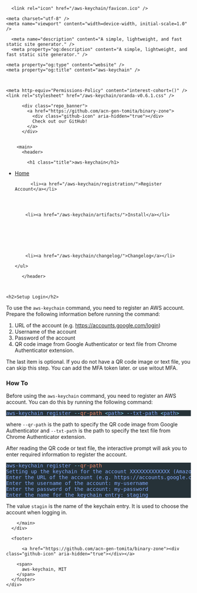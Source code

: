 <!DOCTYPE html>
<html lang="en" id="oranda" class="axo">
  <head>
    <title>aws-keychain</title>
    
    
      <link rel="icon" href="/aws-keychain/favicon.ico" />
    
    <meta charset="utf-8" />
    <meta name="viewport" content="width=device-width, initial-scale=1.0" />
    
      <meta name="description" content="A simple, lightweight, and fast static site generator." />
      <meta property="og:description" content="A simple, lightweight, and fast static site generator." />
    
    <meta property="og:type" content="website" />
    <meta property="og:title" content="aws-keychain" />
    
    
    
    <meta http-equiv="Permissions-Policy" content="interest-cohort=()" />
    <link rel="stylesheet" href="/aws-keychain/oranda-v0.6.1.css" />
    
    
  </head>
  <body>
    <div class="container">
      <div class="page-body">
        
          <div class="repo_banner">
            <a href="https://github.com/acn-gen-tomita/binary-zone">
              <div class="github-icon" aria-hidden="true"></div>
              Check out our GitHub!
            </a>
          </div>
        

        <main>
          <header>
            
            <h1 class="title">aws-keychain</h1>
            
  <nav class="nav">
    <ul>
      <li><a href="/aws-keychain/">Home</a></li>

      
        
          <li><a href="/aws-keychain/registration/">Register Account</a></li>
        
      

      
        <li><a href="/aws-keychain/artifacts/">Install</a></li>
      

      

      

      
        <li><a href="/aws-keychain/changelog/">Changelog</a></li>
      
    </ul>
  </nav>

          </header>

          
  
    <h2>Setup Login</h2>
<p>To use the <code>aws-keychain</code> command, you need to register an AWS account. Prepare the following information before running the command:</p>
<ol>
<li>URL of the account (e.g. <a href="https://accounts.google.com/login" rel="noopener noreferrer">https://accounts.google.com/login</a>)</li>
<li>Username of the account</li>
<li>Password of the account</li>
<li>QR code image from Google Authenticator or text file from Chrome Authenticator extension.</li>
</ol>
<p>The last item is optional. If you do not have a QR code image or text file, you can skip this step. You can add the MFA token later. or use witout MFA.</p>
<h3>How To</h3>
<p>Before using the <code>aws-keychain</code> command, you need to register an AWS account. You can do this by running the following command:</p>
<pre style="background-color:#263238;"><span style="color:#82aaff;">aws-keychain register</span><span style="color:#89ddff;"> --</span><span style="color:#f78c6c;">qr-path </span><span style="color:#89ddff;">&lt;</span><span style="color:#82aaff;">path</span><span style="color:#89ddff;">&gt; -</span><span style="color:#82aaff;">-txt-path </span><span style="color:#89ddff;">&lt;</span><span style="color:#82aaff;">path</span><span style="color:#89ddff;">&gt;
</span></pre>

<p>where <code>--qr-path</code> is the path to specify the QR code image from Google Authenticator and <code>--txt-path</code> is the path to specify the text file from Chrome Authenticator extension.</p>
<p>After reading the QR code or text file, the interactive prompt will ask you to enter required information to register the account.</p>
<pre style="background-color:#263238;"><span style="color:#82aaff;">aws-keychain register</span><span style="color:#89ddff;"> --</span><span style="color:#f78c6c;">qr-path
</span><span style="color:#82aaff;">Setting up the keychain for the account XXXXXXXXXXXXX (Amazon Web Services</span><span style="color:#eeffff;">)
</span><span style="color:#82aaff;">Enter the URL of the account (e.g. https://accounts.google.com/login</span><span style="color:#eeffff;">)</span><span style="color:#82aaff;">: https://XXXXXXXXXXX.signin.aws.amazon.com/console
</span><span style="color:#82aaff;">Enter the username of the account: my-username
</span><span style="color:#82aaff;">Enter the password of the account: my-password
</span><span style="color:#82aaff;">Enter the name for the keychain entry: staging
</span></pre>

<p>The value <code>stagin</code> is the name of the keychain entry. It is used to choose the account when logging in.</p>

  

        </main>
      </div>

      <footer>
        
          <a href="https://github.com/acn-gen-tomita/binary-zone"><div class="github-icon" aria-hidden="true"></div></a>
        
        <span>
          aws-keychain, MIT
        </span>
      </footer>
    </div>

    
    

    
  </body>
</html>